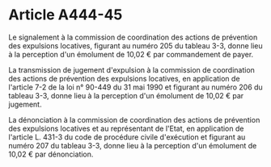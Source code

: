 # Article A444-45

Le signalement à la commission de coordination des actions de prévention des expulsions locatives, figurant au numéro 205 du tableau 3-3, donne lieu à la perception d'un émolument de 10,02 € par commandement de payer.

La transmission de jugement d'expulsion à la commission de coordination des actions de prévention des expulsions locatives, en application de l'article 7-2 de la loi n° 90-449 du 31 mai 1990 et figurant au numéro 206 du tableau 3-3, donne lieu à la perception d'un émolument de 10,02 € par jugement.

La dénonciation à la commission de coordination des actions de prévention des expulsions locatives et au représentant de l'Etat, en application de l'article L. 431-3 du code de procédure civile d'exécution et figurant au numéro 207 du tableau 3-3, donne lieu à la perception d'un émolument de 10,02 € par dénonciation.
